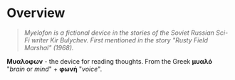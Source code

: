 
# Overview

>_Myelofon is a fictional device in the stories of the Soviet Russian Sci-Fi writer Kir Bulychev. First mentioned in the story "Rusty Field Marshal" (1968)._

**Μυαλοφων** - the device for reading thoughts. From the Greek **μυαλό** "_brain_ or _mind_" + **φωνή** "_voice_". 


